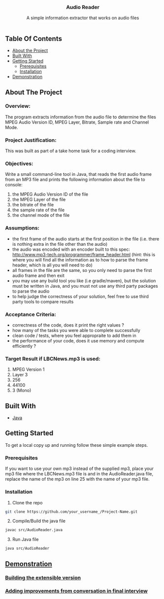 <br/>
<p align="center">
  <h3 align="center">Audio Reader</h3>

  <p align="center">
    A simple information extractor that works on audio files
    <br/>
    <br/>
  </p>
</p>



## Table Of Contents

* [About the Project](#about-the-project)
* [Built With](#built-with)
* [Getting Started](#getting-started)
  * [Prerequisites](#prerequisites)
  * [Installation](#installation)
* [Demonstration](#demonstration)

## About The Project

### Overview: 
The program extracts information from the audio file to determine the files MPEG Audio Version ID, MPEG Layer, Bitrate, Sample rate and Channel Mode.

### Project Justification: 
This was built as part of a take home task for a coding interview.

### Objectives: 
Write a small command-line tool in Java, that reads the first audio frame from an MP3 file and prints the following information about the file to console:
1. the MPEG Audio Version ID of the file
2. the MPEG Layer of the file
3. the bitrate of the file
4. the sample rate of the file
5. the channel mode of the file

### Assumptions:
- the first frame of the audio starts at the first position in the file (i.e. there is nothing extra in the file other than the audio)
- the audio was encoded with an encoder built to this spec: http://www.mp3-tech.org/programmer/frame_header.html (hint: this is where you will find all the information as to how to parse the frame header, which is all you will need to do)
- all frames in the file are the same, so you only need to parse the first audio frame and then exit
- you may use any build tool you like (i.e gradle/maven), but the solution must be written in Java, and you must not use any third party packages to parse the audio
- to help judge the correctness of your solution, feel free to use third party tools to compare results

### Acceptance Criteria: 
- correctness of the code, does it print the right values ? 
- how many of the tasks you were able to complete successfully
- clean code / tests, where you feel appropraite to add them in
- the performance of your code, does it use memory and compute efficiently ? 

### Target Result if LBCNews.mp3 is used:
1. MPEG Version 1
2. Layer 3
3. 256
4. 44100
5. 3 (Mono)

## Built With



* [Java](https://docs.oracle.com/en/java/)

## Getting Started

To get a local copy up and running follow these simple example steps.

### Prerequisites

If you want to use your own mp3 instead of the supplied mp3, place your mp3 file where the LBCNews.mp3 file is and in the AudioReader.java file, replace the name of the mp3 on line 25 with the name of your mp3 file.

### Installation

1. Clone the repo

```sh
git clone https://github.com/your_username_/Project-Name.git
```

2. Compile/Build the java file

```sh
javac src/AudioReader.java
```

3. Run Java file

```sh
java src/AudioReader
```

## [Demonstration](https://www.youtube.com/watch?v=VCsl3mkT5Mo)

### [Building the extensible version](https://youtu.be/QRB5A5Qk1RE)

### [Adding improvements from conversation in final interview](https://www.youtube.com/watch?v=HMp4K5JtLZg)
